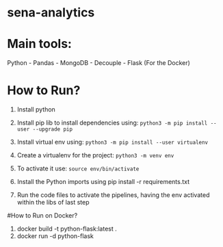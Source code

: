 # sena-analytics

# Main tools:

Python - Pandas - MongoDB - Decouple - Flask (For the Docker)

# How to Run?

1. Install python

2. Install pip lib to install dependencies using: `python3 -m pip install --user --upgrade pip`

3. Install virtual env using: `python3 -m pip install --user virtualenv`

4. Create a virtualenv for the project: `python3 -m venv env`

5. To activate it use: `source env/bin/activate`

6. Install the Python imports using pip install -r requirements.txt

7. Run the code files to activate the pipelines, having the env activated within the libs of last step

#How to Run on Docker?

1. docker build -t python-flask:latest .
2. docker run -d python-flask
